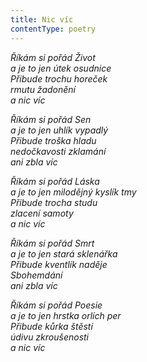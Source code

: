 ```yaml
---
title: Nic víc
contentType: poetry
---
```


_Říkám si pořád Život  
a je to jen útek osudnice  
Přibude trochu horeček  
rmutu žadonění  
a nic víc_

  

_Říkám si pořád Sen  
a je to jen uhlík vypadlý  
Přibude troška hladu  
nedočkavosti zklamání  
ani zbla víc_

  

_Říkám si pořád Láska  
a je to jen milodějný kyslík tmy  
Přibude trocha studu  
zlacení samoty  
a nic víc_

  

_Říkám si pořád Smrt  
a je to jen stará sklenářka  
Přibude kventlík naděje  
Sbohemdání  
ani zbla víc_

  

_Říkám si pořád Poesie  
a je to jen hrstka orlích per  
Přibude kůrka štěstí  
údivu zkroušenosti  
a nic víc_
